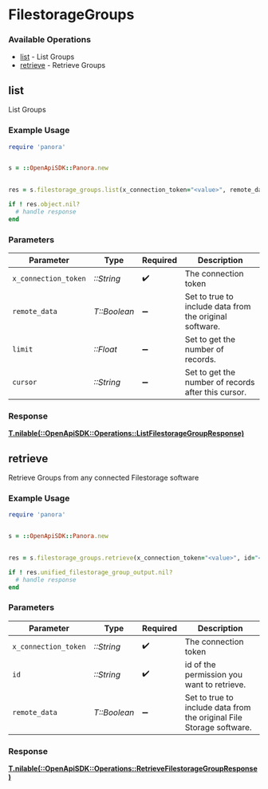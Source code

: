 # FilestorageGroups


### Available Operations

* [list](#list) - List  Groups
* [retrieve](#retrieve) - Retrieve Groups

## list

List  Groups

### Example Usage

```ruby
require 'panora'


s = ::OpenApiSDK::Panora.new

    
res = s.filestorage_groups.list(x_connection_token="<value>", remote_data=false, limit=7685.78, cursor="<value>")

if ! res.object.nil?
  # handle response
end

```

### Parameters

| Parameter                                               | Type                                                    | Required                                                | Description                                             |
| ------------------------------------------------------- | ------------------------------------------------------- | ------------------------------------------------------- | ------------------------------------------------------- |
| `x_connection_token`                                    | *::String*                                              | :heavy_check_mark:                                      | The connection token                                    |
| `remote_data`                                           | *T::Boolean*                                            | :heavy_minus_sign:                                      | Set to true to include data from the original software. |
| `limit`                                                 | *::Float*                                               | :heavy_minus_sign:                                      | Set to get the number of records.                       |
| `cursor`                                                | *::String*                                              | :heavy_minus_sign:                                      | Set to get the number of records after this cursor.     |


### Response

**[T.nilable(::OpenApiSDK::Operations::ListFilestorageGroupResponse)](../../models/operations/listfilestoragegroupresponse.md)**


## retrieve

Retrieve Groups from any connected Filestorage software

### Example Usage

```ruby
require 'panora'


s = ::OpenApiSDK::Panora.new

    
res = s.filestorage_groups.retrieve(x_connection_token="<value>", id="<value>", remote_data=false)

if ! res.unified_filestorage_group_output.nil?
  # handle response
end

```

### Parameters

| Parameter                                                            | Type                                                                 | Required                                                             | Description                                                          |
| -------------------------------------------------------------------- | -------------------------------------------------------------------- | -------------------------------------------------------------------- | -------------------------------------------------------------------- |
| `x_connection_token`                                                 | *::String*                                                           | :heavy_check_mark:                                                   | The connection token                                                 |
| `id`                                                                 | *::String*                                                           | :heavy_check_mark:                                                   | id of the permission you want to retrieve.                           |
| `remote_data`                                                        | *T::Boolean*                                                         | :heavy_minus_sign:                                                   | Set to true to include data from the original File Storage software. |


### Response

**[T.nilable(::OpenApiSDK::Operations::RetrieveFilestorageGroupResponse)](../../models/operations/retrievefilestoragegroupresponse.md)**

